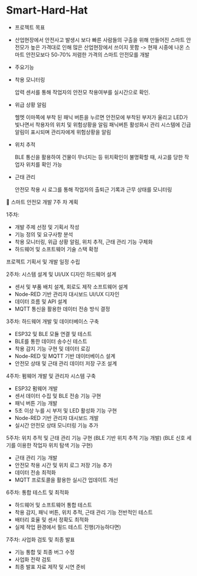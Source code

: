 # Smart-Hard-Hat
- 프로젝트 목표
- 
  산업현장에서 안전사고 발생시 보다 빠른 사람들의 구출을 위해 만들어진 스마트 안전모가 높은 가격대로 인해 많은 산업현장에서 쓰이지 못함
  -> 현재 시중에 나온 스마트 안전모보다 50-70% 저렴한 가격의 스마트 안전모를 개발

- 주요기능

- 착용 모니터링

  압력 센서를 통해 작업자의 안전모 착용여부를 실시간으로 확인.
- 위급 상황 알림

  헬멧 이마쪽에 부착 된 패닉 버튼을 누르면 안전모에 부착된 부저가 울리고 LED가 빛나면서 착용자의 위치 및 위험상황을 알림 
  패닉버튼 활성화시 관리 시스템에 긴급 알림이 표시되며 관리자에게 위험상황을 알림

- 위치 추적

  BLE 통신을 활용하여 건물이 무너지는 등 위치확인이 불명확할 때, 사고를 당한 작업자 위치를 확인 가능

- 근태 관리

  안전모 착용 시 로그를 통해 작업자의 출퇴근 기록과 근무 상태를 모니터링 


📌 스마트 안전모 개발 7주 차 계획

1주차: 
- 개발 주제 선정 및 기획서 작성
- 기능 정의 및 요구사항 분석 
- 착용 모니터링, 위급 상황 알림, 위치 추적, 근태 관리 기능 구체화
- 하드웨어 및 소프트웨어 기술 스택 확정

프로젝트 기획서 및 개발 일정 수립


2주차: 시스템 설계 및 UI/UX 디자인
하드웨어 설계
- 센서 및 부품 배치 설계, 회로도 제작
소프트웨어 설계
- Node-RED 기반 관리자 대시보드 UI/UX 디자인
- 데이터 흐름 및 API 설계
- MQTT 통신을 활용한 데이터 전송 방식 결정


3주차: 하드웨어 개발 및 데이터베이스 구축
- ESP32 및 BLE 모듈 연결 및 테스트
- BLE를 통한 데이터 송수신 테스트
- 착용 감지 기능 구현 및 데이터 로깅
- Node-RED 및 MQTT 기반 데이터베이스 설계
- 안전모 상태 및 근태 관리 데이터 저장 구조 설계


4주차: 펌웨어 개발 및 관리자 시스템 구축
- ESP32 펌웨어 개발
- 센서 데이터 수집 및 BLE 전송 기능 구현
- 패닉 버튼 기능 개발
- 5초 이상 누를 시 부저 및 LED 활성화 기능 구현
- Node-RED 기반 관리자 대시보드 개발
- 실시간 안전모 상태 모니터링 기능 추가


5주차: 위치 추적 및 근태 관리 기능 구현
(BLE 기반 위치 추적 기능 개발)
(BLE 신호 세기를 이용한 작업자 위치 탐색 기능 구현)
- 근태 관리 기능 개발
- 안전모 착용 시간 및 위치 로그 저장 기능 추가
- 데이터 전송 최적화
- MQTT 프로토콜을 활용한 실시간 업데이트 개선


6주차: 통합 테스트 및 최적화
- 하드웨어 및 소프트웨어 통합 테스트
- 착용 감지, 패닉 버튼, 위치 추적, 근태 관리 기능 전반적인 테스트
- 배터리 효율 및 센서 정확도 최적화
- 실제 작업 환경에서 필드 테스트 진행(가능하다면)


7주차: 사업화 검토 및 최종 발표
- 기능 통합 및 최종 버그 수정
- 사업화 전략 검토
- 최종 발표 자료 제작 및 시연 준비
